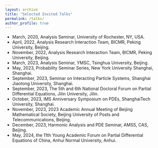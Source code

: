 ```yaml
---
layout: archive
title: "Selected Invited Talks"
permalink: /talks/
author_profile: true
---
```



* March, 2020, Analysis Seminar, University of Rochester, NY, USA.
* April, 2022, Analysis Research Interaction Team, BICMR, Peking University, Beijing.
* November, 2022, Analysis Research Interaction Team, BICMR, Peking University, Beijing.
* March, 2023, Analysis Seminar, YMSC, Tsinghua University, Beijing.
* May, 2023, Probability Seminar Series, New York University Shanghai, Shanghai.
* September, 2023, Seminar on Interacting Particle Systems, Shanghai Jiaotong University,
Shanghai.
* September, 2023, The 5th and 6th National Doctoral Forum on Partial Differential Equations,
Jilin University, Jilin.
* October, 2023, IMS Anniversary Symposium on PDEs, ShanghaiTech University, Shanghai.
* November, 2023, 2023 Academic Annual Meeting of Beijing Mathematical Society, Beijing
University of Posts and Telecommunications, Beijing.
* December, 2023, Harmonic Analysis and PDE Seminar, AMSS, CAS, Beijing.
* May, 2024, the 11th Young Academic Forum on Partial Differential Equations of China, Anhui Normal University, Anhui.
